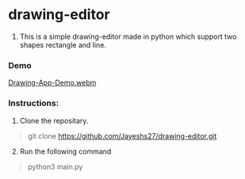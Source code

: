 # drawing-editor
1. This is a simple drawing-editor made in python which support two shapes rectangle and line.

### Demo 
[Drawing-App-Demo.webm](https://github.com/Jayeshs27/drawing-editor/assets/117480214/e09954a1-6abe-499f-ace3-3572e589c905)

### Instructions:
1. Clone the repositary. 
> git clone https://github.com/Jayeshs27/drawing-editor.git
2. Run the following command
> python3 main.py


